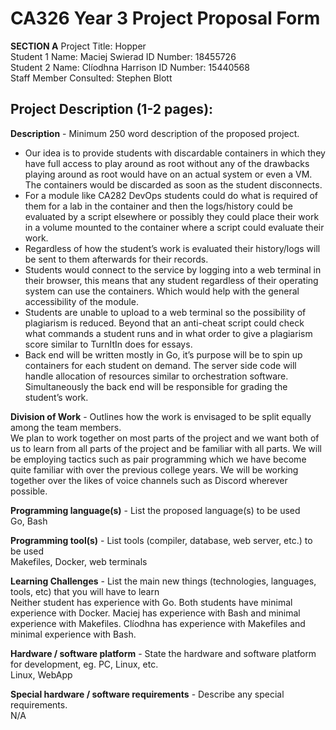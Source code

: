 # CA326 Year 3 Project Proposal Form
<b>SECTION A</b>
Project Title: Hopper  
Student 1 Name: Maciej Swierad     ID Number: 18455726  
Student 2 Name: Clíodhna Harrison     ID Number: 15440568  
Staff Member Consulted: Stephen Blott  

## Project Description (1-2 pages):



<b>Description</b> - Minimum 250 word description of the proposed project.
- Our idea is to provide students with discardable containers in which they have full access to play around as root without any of the drawbacks playing around as root would have on an actual system or even a VM. The containers would be discarded as soon as the student disconnects.
- For a module like CA282 DevOps students could do what is required of them for a lab in the container and then the logs/history could be evaluated by a script elsewhere or possibly they could place their work in a volume mounted to the container where a script could evaluate their work. 
- Regardless of how the student’s work is evaluated their history/logs will be sent to them afterwards for their records.
- Students would connect to the service by logging into a web terminal in their browser, this means that any student regardless of their operating system can use the containers. Which would help with the general accessibility of the module. 
- Students are unable to upload to a web terminal so the possibility of plagiarism is reduced. Beyond that an anti-cheat script could check what commands a student runs and in what order to give a plagiarism score similar to TurnItIn does for essays.
- Back end will be written mostly in Go, it’s purpose will be to spin up containers for each student on demand. The server side code will handle allocation of resources similar to orchestration software. Simultaneously the back end will be responsible for grading the student’s work.


<b>Division of Work</b> - Outlines how the work is envisaged to be split equally among the team members.  
We plan to work together on most parts of the project and we want both of us to learn from all parts of the project and be familiar with all parts. We will be employing tactics such as  pair programming which we have become quite familiar with over the previous college years. We will be working together over the likes of voice channels such as Discord wherever possible.


<b>Programming language(s)</b> - List the proposed language(s) to be used  
Go, Bash

<b>Programming tool(s)</b> - List tools (compiler, database, web server, etc.) to be used  
Makefiles, Docker, web terminals

<b>Learning Challenges</b> - List the main new things (technologies, languages, tools, etc) that you will have to learn  
Neither student has experience with Go. Both students have minimal experience with Docker. Maciej has experience with Bash and minimal experience with Makefiles. Clíodhna has experience with Makefiles and minimal experience with Bash.

<b>Hardware / software platform</b> - State the hardware and software platform for development, eg. PC, Linux, etc.  
Linux, WebApp 

<b>Special hardware / software requirements</b> - Describe any special requirements.  
N/A
